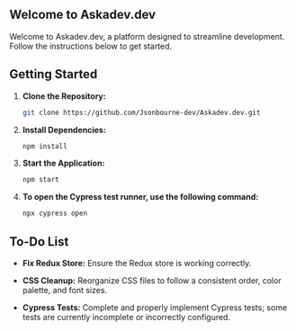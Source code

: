 ## Welcome to Askadev.dev

Welcome to Askadev.dev, a platform designed to streamline development. Follow the instructions below to get started.


## Getting Started
1. **Clone the Repository:**

   ```bash
   git clone https://github.com/Jsonbourne-dev/Askadev.dev.git
   ```

2. **Install Dependencies:**

   ```bash
   npm install
   ```

3. **Start the Application:**

   ```bash
   npm start
   ```

4. **To open the Cypress test runner, use the following command:**

   ```bash
   npx cypress open
   ```

## To-Do List

- **Fix Redux Store:** Ensure the Redux store is working correctly.
  
- **CSS Cleanup:** Reorganize CSS files to follow a consistent order, color palette, and font sizes.
  
- **Cypress Tests:** Complete and properly implement Cypress tests; some tests are currently incomplete or incorrectly configured.
